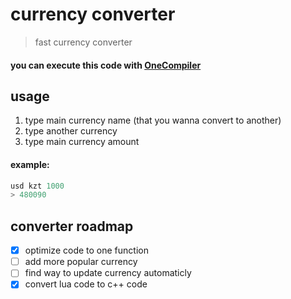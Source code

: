 # currency converter
> fast currency converter
#### **you can execute this code with [OneCompiler](https://onecompiler.com/cpp)**

## usage
1. type main currency name (that you wanna convert to another)
2. type another currency
3. type main currency amount
   
#### **example:**
```c++
usd kzt 1000
> 480090
```

## converter roadmap
- [x] optimize code to one function
- [ ] add more popular currency
- [ ] find way to update currency automaticly
- [x] convert lua code to c++ code
